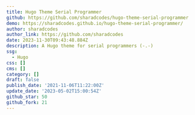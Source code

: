 ```yaml
---
title: Hugo Theme Serial Programmer
github: https://github.com/sharadcodes/hugo-theme-serial-programmer
demo: https://sharadcodes.github.io/hugo-theme-serial-programmer/
author: sharadcodes
author_link: https://github.com/sharadcodes
date: 2023-11-30T09:43:48.884Z
description: A Hugo theme for serial programmers (-.-)
ssg:
  - Hugo
css: []
cms: []
category: []
draft: false
publish_date: '2021-11-06T11:22:00Z'
update_date: '2023-05-02T15:00:54Z'
github_star: 50
github_fork: 21
---
```

